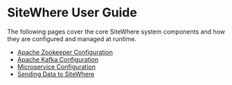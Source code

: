 # SiteWhere User Guide

The following pages cover the core SiteWhere system components and how they
are configured and managed at runtime.

* [Apache Zookeeper Configuration](./zookeeper-configuration.md)
* [Apache Kafka Configuration](./kafka-configuration.md)
* [Microservice Configuration](./microservices/README.md)
* [Sending Data to SiteWhere](./sending-data.md)
